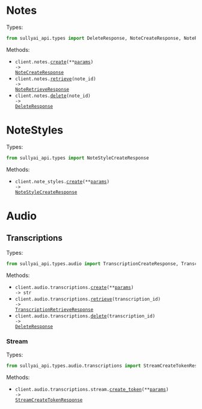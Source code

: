 # Notes

Types:

```python
from sullyai_api.types import DeleteResponse, NoteCreateResponse, NoteRetrieveResponse
```

Methods:

- <code title="post /v1/notes">client.notes.<a href="./src/sullyai_api/resources/notes.py">create</a>(\*\*<a href="src/sullyai_api/types/note_create_params.py">params</a>) -> <a href="./src/sullyai_api/types/note_create_response.py">NoteCreateResponse</a></code>
- <code title="get /v1/notes/{noteId}">client.notes.<a href="./src/sullyai_api/resources/notes.py">retrieve</a>(note_id) -> <a href="./src/sullyai_api/types/note_retrieve_response.py">NoteRetrieveResponse</a></code>
- <code title="delete /v1/notes/{noteId}">client.notes.<a href="./src/sullyai_api/resources/notes.py">delete</a>(note_id) -> <a href="./src/sullyai_api/types/delete_response.py">DeleteResponse</a></code>

# NoteStyles

Types:

```python
from sullyai_api.types import NoteStyleCreateResponse
```

Methods:

- <code title="post /v1/note-styles">client.note_styles.<a href="./src/sullyai_api/resources/note_styles.py">create</a>(\*\*<a href="src/sullyai_api/types/note_style_create_params.py">params</a>) -> <a href="./src/sullyai_api/types/note_style_create_response.py">NoteStyleCreateResponse</a></code>

# Audio

## Transcriptions

Types:

```python
from sullyai_api.types.audio import TranscriptionCreateResponse, TranscriptionRetrieveResponse
```

Methods:

- <code title="post /v1/audio/transcriptions">client.audio.transcriptions.<a href="./src/sullyai_api/resources/audio/transcriptions/transcriptions.py">create</a>(\*\*<a href="src/sullyai_api/types/audio/transcription_create_params.py">params</a>) -> str</code>
- <code title="get /v1/audio/transcriptions/{transcriptionId}">client.audio.transcriptions.<a href="./src/sullyai_api/resources/audio/transcriptions/transcriptions.py">retrieve</a>(transcription_id) -> <a href="./src/sullyai_api/types/audio/transcription_retrieve_response.py">TranscriptionRetrieveResponse</a></code>
- <code title="delete /v1/audio/transcriptions/{transcriptionId}">client.audio.transcriptions.<a href="./src/sullyai_api/resources/audio/transcriptions/transcriptions.py">delete</a>(transcription_id) -> <a href="./src/sullyai_api/types/delete_response.py">DeleteResponse</a></code>

### Stream

Types:

```python
from sullyai_api.types.audio.transcriptions import StreamCreateTokenResponse
```

Methods:

- <code title="post /v1/audio/transcriptions/stream/token">client.audio.transcriptions.stream.<a href="./src/sullyai_api/resources/audio/transcriptions/stream.py">create_token</a>(\*\*<a href="src/sullyai_api/types/audio/transcriptions/stream_create_token_params.py">params</a>) -> <a href="./src/sullyai_api/types/audio/transcriptions/stream_create_token_response.py">StreamCreateTokenResponse</a></code>
